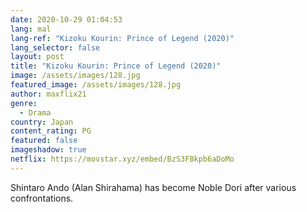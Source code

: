 ```yaml
---
date: 2020-10-29 01:04:53
lang: mal
lang-ref: "Kizoku Kourin: Prince of Legend (2020)"
lang_selector: false
layout: post
title: "Kizoku Kourin: Prince of Legend (2020)"
image: /assets/images/128.jpg
featured_image: /assets/images/128.jpg
author: maxflix21
genre:
  - Drama
country: Japan
content_rating: PG
featured: false
imageshadow: true
netflix: https://movstar.xyz/embed/BzS3FBkpb6aDoMo
---
```

Shintaro Ando (Alan Shirahama) has become Noble Dori after various confrontations.